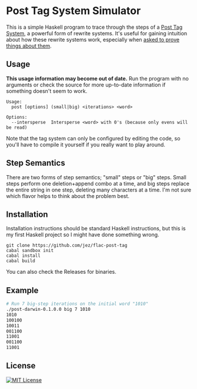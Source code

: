 # Post Tag System Simulator

This is a simple Haskell program to trace through the steps of a [Post Tag
System][post-tag], a powerful form of rewrite systems. It's useful for gaining
intuition about how these rewrite systems work, especially when [asked to prove
things about them][hw05].

## Usage

**This usage information may become out of date.** Run the program with no
arguments or check the source for more up-to-date information if something
doesn't seem to work.

```
Usage:
  post [options] (small|big) <iterations> <word>

Options:
  --intersperse  Intersperse <word> with 0's (because only evens will be read)
```

Note that the tag system can only be configured by editing the code, so you'll
have to compile it yourself if you really want to play around.


## Step Semantics

There are two forms of step semantics; "small" steps or "big" steps. Small steps
perform one deletion+append combo at a time, and big steps replace the entire
string in one step, deleting many characters at a time. I'm not sure which
flavor helps to think about the problem best.


## Installation

Installation instructions should be standard Haskell instructions, but this is
my first Haskell project so I might have done something wrong.

```
git clone https://github.com/jez/flac-post-tag
cabal sandbox init
cabal install
cabal build
```

You can also check the Releases for binaries.


## Example

```bash
# Run 7 big-step iterations on the initial word "1010"
./post-darwin-0.1.0.0 big 7 1010
1010
100100
10011
001100
11001
001100
11001
```


## License

[![MIT License](https://img.shields.io/badge/license-MIT-blue.svg)](https://jez.io/MIT-LICENSE.txt)

[post-tag]: http://www.cs.cmu.edu/~flac/PDFs/Rewrite.pdf
[hw05]: http://www.cs.cmu.edu/~flac/PDFs/hw05.pdf
